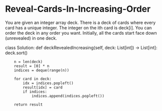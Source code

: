 # Reveal-Cards-In-Increasing-Order
You are given an integer array deck. There is a deck of cards where every card has a unique integer. The integer on the ith card is deck[i].  You can order the deck in any order you want. Initially, all the cards start face down (unrevealed) in one deck.

class Solution:
    def deckRevealedIncreasing(self, deck: List[int]) -> List[int]:
        deck.sort()
        
        n = len(deck)
        result = [0] * n
        indices = deque(range(n))
        
        for card in deck:
            idx = indices.popleft()  
            result[idx] = card       
            if indices:               
                indices.append(indices.popleft())  
        
        return result

